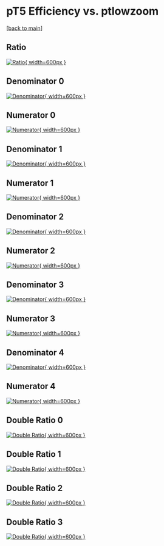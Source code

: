 # pT5 Efficiency vs. ptlowzoom

[[back to main](./)]



## Ratio

[![Ratio](../mtv/var/pT5_vtr_321_1_eff_ptlowzoom.png){ width=600px }](../mtv/var/pT5_vtr_321_1_eff_ptlowzoom.pdf)

## Denominator 0

[![Denominator](../mtv/den/pT5_vtr_321_1_eff_ptlowzoom_den0.png){ width=600px }](../mtv/den/pT5_vtr_321_1_eff_ptlowzoom_den0.pdf)

## Numerator 0

[![Numerator](../mtv/num/pT5_vtr_321_1_eff_ptlowzoom_num0.png){ width=600px }](../mtv/num/pT5_vtr_321_1_eff_ptlowzoom_num0.pdf)

## Denominator 1

[![Denominator](../mtv/den/pT5_vtr_321_1_eff_ptlowzoom_den1.png){ width=600px }](../mtv/den/pT5_vtr_321_1_eff_ptlowzoom_den1.pdf)

## Numerator 1

[![Numerator](../mtv/num/pT5_vtr_321_1_eff_ptlowzoom_num1.png){ width=600px }](../mtv/num/pT5_vtr_321_1_eff_ptlowzoom_num1.pdf)

## Denominator 2

[![Denominator](../mtv/den/pT5_vtr_321_1_eff_ptlowzoom_den2.png){ width=600px }](../mtv/den/pT5_vtr_321_1_eff_ptlowzoom_den2.pdf)

## Numerator 2

[![Numerator](../mtv/num/pT5_vtr_321_1_eff_ptlowzoom_num2.png){ width=600px }](../mtv/num/pT5_vtr_321_1_eff_ptlowzoom_num2.pdf)

## Denominator 3

[![Denominator](../mtv/den/pT5_vtr_321_1_eff_ptlowzoom_den3.png){ width=600px }](../mtv/den/pT5_vtr_321_1_eff_ptlowzoom_den3.pdf)

## Numerator 3

[![Numerator](../mtv/num/pT5_vtr_321_1_eff_ptlowzoom_num3.png){ width=600px }](../mtv/num/pT5_vtr_321_1_eff_ptlowzoom_num3.pdf)

## Denominator 4

[![Denominator](../mtv/den/pT5_vtr_321_1_eff_ptlowzoom_den4.png){ width=600px }](../mtv/den/pT5_vtr_321_1_eff_ptlowzoom_den4.pdf)

## Numerator 4

[![Numerator](../mtv/num/pT5_vtr_321_1_eff_ptlowzoom_num4.png){ width=600px }](../mtv/num/pT5_vtr_321_1_eff_ptlowzoom_num4.pdf)

## Double Ratio 0

[![Double Ratio](../mtv/ratio/pT5_vtr_321_1_eff_ptlowzoom_ratio0.png){ width=600px }](../mtv/ratio/pT5_vtr_321_1_eff_ptlowzoom_ratio0.pdf)

## Double Ratio 1

[![Double Ratio](../mtv/ratio/pT5_vtr_321_1_eff_ptlowzoom_ratio1.png){ width=600px }](../mtv/ratio/pT5_vtr_321_1_eff_ptlowzoom_ratio1.pdf)

## Double Ratio 2

[![Double Ratio](../mtv/ratio/pT5_vtr_321_1_eff_ptlowzoom_ratio2.png){ width=600px }](../mtv/ratio/pT5_vtr_321_1_eff_ptlowzoom_ratio2.pdf)

## Double Ratio 3

[![Double Ratio](../mtv/ratio/pT5_vtr_321_1_eff_ptlowzoom_ratio3.png){ width=600px }](../mtv/ratio/pT5_vtr_321_1_eff_ptlowzoom_ratio3.pdf)

